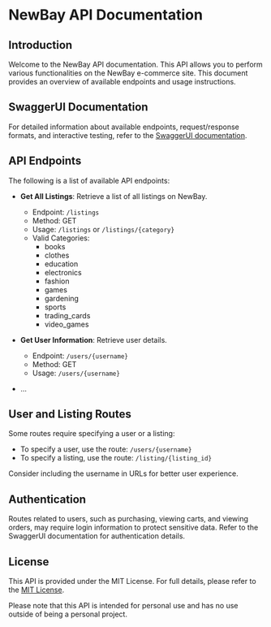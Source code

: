 # NewBay API Documentation

## Introduction

Welcome to the NewBay API documentation. This API allows you to perform various functionalities on the NewBay e-commerce site. This document provides an overview of available endpoints and usage instructions.

## SwaggerUI Documentation

For detailed information about available endpoints, request/response formats, and interactive testing, refer to the [SwaggerUI documentation](https://app.swaggerhub.com/apis-docs/JOSEPHGAYNOR12/NewBay/1.0.0).

## API Endpoints

The following is a list of available API endpoints:

- **Get All Listings**: Retrieve a list of all listings on NewBay.
  - Endpoint: `/listings`
  - Method: GET
  - Usage: `/listings` or `/listings/{category}`
  - Valid Categories:
    - books
    - clothes
    - education
    - electronics
    - fashion
    - games
    - gardening
    - sports
    - trading_cards
    - video_games

- **Get User Information**: Retrieve user details.
  - Endpoint: `/users/{username}`
  - Method: GET
  - Usage: `/users/{username}`

- ...

## User and Listing Routes

Some routes require specifying a user or a listing:

- To specify a user, use the route: `/users/{username}`
- To specify a listing, use the route: `/listing/{listing_id}`

Consider including the username in URLs for better user experience.

## Authentication

Routes related to users, such as purchasing, viewing carts, and viewing orders, may require login information to protect sensitive data. Refer to the SwaggerUI documentation for authentication details.

## License

This API is provided under the MIT License. For full details, please refer to the [MIT License](link-to-license).

Please note that this API is intended for personal use and has no use outside of being a personal project.
